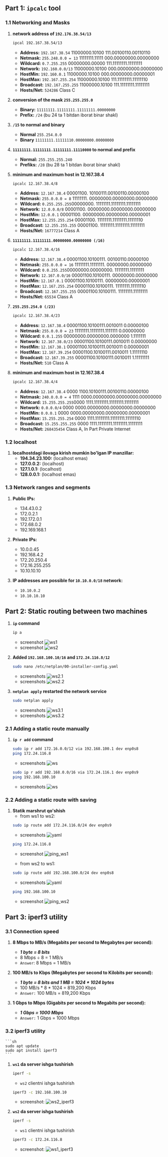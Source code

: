 ## Part 1: `ipcalc` tool

### 1.1 Networking and Masks
1. **network address of `192.176.38.54/13`**
    ```sh
    ipcal 192.167.38.54/13
    ```
    - **Address:**        `192.167.38.54`          11000000.10100 111.00100110.00110110
    - **Netmask:**        `255.248.0.0 = 13`       11111111.11111 000.00000000.00000000 
    - **Wildcard:**       `0.7.255.255`            00000000.00000 111.11111111.11111111 
    - **Network:**        `192.160.0.0/13`         11000000.10100 000.00000000.00000000
    - **HostMin:**        `192.160.0.1`            11000000.10100 000.00000000.00000001
    - **HostMax:**        `192.167.255.254`        11000000.10100 111.11111111.11111110
    - **Broadcast:**      `192.167.255.255`        11000000.10100 111.11111111.11111111
    - **Hosts/Net:**      `524286`                 Class C

2. **conversion of the mask `255.255.255.0`**
    - **Binary:** `11111111.11111111.11111111.00000000`
    - **Prefix:** `/24` (bu 24 ta 1 bitdan iborat binar shakl)
3. **`/15` to normal and binary**
    - **Normal** `255.254.0.0` 
    - **Binary** `11111111.11111110.00000000.00000000`
4. **`11111111.11111111.11111111.11110000` to normal and prefix**
    - **Normal:** `255.255.255.240`
    - **Prefiks:** `/28` (bu 28 ta 1 bitdan iborat binar shakl)

5. **minimum and maximum host in 12.167.38.4**
    ```sh
    ipcalc 12.167.38.4/8
    ```
    - **Address:** `12.167.38.4` 00001100. 10100111.00100110.00000100
    - **Netmask:** `255.0.0.0 = 8` 11111111. 00000000.00000000.00000000
    - **Wildcard:** `0.255.255.255`00000000. 11111111.11111111.11111111
    - **Network:** `12.0.0.0/8` 00001100. 00000000.00000000.00000000
    - **HostMin:** `12.0.0.1` 00001100. 00000000.00000000.00000001
    - **HostMax:** `12.255.255.254` 00001100. 11111111.11111111.11111110
    - **Broadcast:** `12.255.255.255` 00001100. 11111111.11111111.11111111
    - **Hosts/Net:** `16777214` Class A

6. **`11111111.11111111.00000000.00000000 (/16)`**
    ```sh
    ipcalc 12.167.38.4/16
    ```
    - **Address:** `12.167.38.4` 00001100.10100111. 00100110.00000100
    - **Netmask:** `255.0.0.0 = 16` 11111111.11111111. 00000000.00000000
    - **Wildcard:** `0.0.255.255`00000000.00000000. 11111111.11111111
    - **Network:** `12.167.0.0/16` 00001100.10100111. 00000000.00000000
    - **HostMin:** `12.167.0.1` 00001100.10100111. 00000000.00000001
    - **HostMax:** `12.167.255.254` 00001100.10100111. 11111111.11111110
    - **Broadcast:** `12.167.255.255` 00001100.10100111. 11111111.11111111
    - **Hosts/Net:** `65534` Class A

7. **`255.255.254.0 (/23)`**
    ```sh
    ipcalc 12.167.38.4/23
    ```
    - **Address:** `12.167.38.4` 00001100.10100111.0010011 0.00000100
    - **Netmask:** `255.0.0.0 = 23` 11111111.11111111.1111111 0.00000000
    - **Wildcard:** `0.0.1.255` 00000000.00000000.0000000 1.1111111
    - **Network:** `12.167.38.0/23` 00001100.10100111.0010011 0.00000000
    - **HostMin:** `12.167.38.1` 00001100.10100111.0010011 0.00000001
    - **HostMax:** `12.167.39.254` 00001100.10100111.0010011 1.11111110
    - **Broadcast:** `12.167.39.255` 00001100.10100111.0010011 1.11111111
    - **Hosts/Net:** `510` Class A

8. **minimum and maximum host in 12.167.38.4**
    ```sh
    ipcalc 12.167.38.4/4
    ```
    - **Address:** `12.167.38.4` 0000 1100.10100111.00100110.00000100
    - **Netmask:** `240.0.0.0 = 4` 1111 0000.00000000.00000000.00000000 
    - **Wildcard:** `15.255.255.255`0000 1111.11111111.11111111.11111111
    - **Network:** `0.0.0.0/4` 0000 0000.00000000.00000000.00000000
    - **HostMin:** `0.0.0.1` 0000 0000.00000000.00000000.00000001
    - **HostMax:** `15.255.255.254` 0000 1111.11111111.11111111.11111110
    - **Broadcast:** `15.255.255.255` 0000 1111.11111111.11111111.11111111 
    - **Hosts/Net:** `268435454` Class A, In Part Private Internet    


### 1.2 localhost
1. **localhostdagi ilovaga kirish mumkin bo'lgan IP manzillar:**
    - **194.34.23.100:** (localhost emas) 
    - **127.0.0.2:** (localhost) 
    - **127.1.0.1:** (localhost) 
    - **128.0.0.1:** (localhost emas)


### 1.3 Network ranges and segments

1. **Public IPs:**
    - 134.43.0.2
    - 172.0.2.1
    - 192.172.0.1
    - 172.68.0.2
    - 192.169.168.1

2. **Private IPs:**
    - 10.0.0.45
    - 192.168.4.2
    - 172.20.250.4
    - 172.16.255.255
    - 10.10.10.10

3. **IP addresses are possible for `10.10.0.0/18` network:**
    - `10.10.0.2`
    - `10.10.10.10`
    

## Part 2: Static routing between two machines
1. **`ip` command**
    ```sh
    ip a
    ```
    - screenshot ![ws1](photos/ws1_new.png)
    - screenshot ![ws2](photos/ws2_new.png)

2.  **Added `192.168.100.10/16` and `172.24.116.8/12`**
    ```sh
    sudo nano /etc/netplan/00-installer-config.yaml
    ```
    - screenshots ![ws2.1](photos/ws3.1.png)
    - screenshots ![ws2.2](photos/ws3.2.png)
3.  **`netplan apply` restarted the network service**
    ```sh
    sudo netplan apply
    ```
    - screenshots ![ws3.1](photos/ws2.1.png)
    - screenshots ![ws3.2](photos/ws2.2.png)
    
### 2.1 Adding a static route manually
1. **`ip r add` command**
    ```sh
    sudo ip r add 172.16.0.0/12 via 192.168.100.1 dev enp0s8
    ping 172.24.116.8
    ```
    - screenshots ![ws](photos/ws1.5.png)
    ```sh
    sudo ip r add 192.168.0.0/16 via 172.24.116.1 dev enp0s9
    ping 192.168.100.10
    ```
    - screenshots ![ws](photos/ws2.5.png)    


### 2.2 Adding a static route with saving
1. **Statik marshrut qo'shish**
    - from ws1 to ws2:
    ```sh
    sudo ip route add 172.24.116.0/24 dev enp0s9
    ```
    - screenshots ![yaml](photos/ws3.1.png)
    ```sh
    ping 172.24.116.8
    ```
    - screenshot ![ping_ws1](photos/ws4.1.png) 
    
    - from ws2 to ws1:
    ```sh
    sudo ip route add 192.168.100.0/24 dev enp0s8
    ```
    - screenshots ![yaml](photos/ws3.2.png)
    ```sh
    ping 192.168.100.10
    ```    
    - screenshot ![ping_ws2](photos/ws4.2.png)
    

## Part 3: iperf3 utility
### **3.1 Connection speed**

1. **8 Mbps to MB/s (Megabits per second to Megabytes per second):**
    - ***1 byte = 8 bits***
    - 8 Mbps ÷ 8 = 1 MB/s
    - `Answer`: 8 Mbps = 1 MB/s

2. **100 MB/s to Kbps (Megabytes per second to Kilobits per second):**
    - ***1 byte = 8 bits and 1 MB = 1024 * 1024 bytes***
    - 100 MB/s * 8 * 1024 = 819,200 Kbps
    - `Answer:` 100 MB/s = 819,200 Kbps

3. **1 Gbps to Mbps (Gigabits per second to Megabits per second):**
    - ***1 Gbps = 1000 Mbps***
    - `Answer:` 1 Gbps = 1000 Mbps

### **3.2 iperf3 utility**
    ```sh
    sudo apt update
    sudo apt install iperf3
    ```
1. **`ws1` da server ishga tushirish**
    ```sh
    iperf -s
    ```
    - `ws2` clientni ishga tushirish
    ```sh
    iperf3 -c 192.168.100.10
    ```
    - screenshot: ![ws2_iperf3](photos/ws2_i.png)

2. **`ws2` da server ishga tushirish**
    ```sh
    iperf -s
    ```
    - `ws1` clientni ishga tushirish
    ```sh
    iperf3 -c 172.24.116.8
    ```
    - screenshot: ![ws1_iperf3](photos/ws1_i.png)
    





